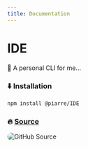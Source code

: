 ```yaml
---
title: Documentation
---
```


# IDE

🚀 A personal CLI for me...

### ⬇️ Installation

```bash
npm install @piarre/IDE
```
### 🔥 [Source](https://opengraph.githubassets.com/1/piarre/IDE)
![GitHub Source](https://opengraph.githubassets.com/1/piarre/IDE)

<style>
:root img {
  border-radius: 12px;
}
</style>